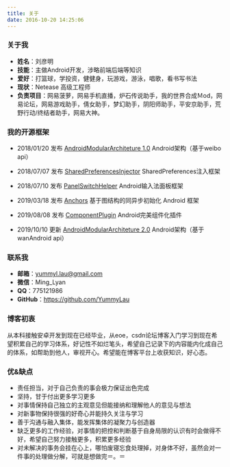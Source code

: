 ```yaml
---
title: 关于
date: 2016-10-20 14:25:06
---
```


### 关于我
* **姓名**：刘彦明  
* **技能**：主做Android开发，涉略前端后端等知识
* **爱好**：打篮球，学投资，健健身，玩游戏，游泳，唱歌，看书写书法  
* **现状**：Netease 高级工程师  
* **负责项目**：网易菠萝，网易手机直播，炉石传说助手，我的世界合成Ｍod，网易论坛，网易游戏助手，倩女助手，梦幻助手，阴阳师助手，平安京助手，荒野行动/终结者助手，网易大神。

### 我的开源框架
* 2018/01/20 发布 [AndroidModularArchiteture 1.0](https://github.com/YummyLau/AndroidModularArchiteture) Android架构（基于weibo api）

* 2018/07/07 发布 [SharedPreferencesInjector](https://github.com/YummyLau/SharedPreferencesInjector) SharedPreferences注入框架

* 2018/07/10 发布 [PanelSwitchHelper](https://github.com/YummyLau/PanelSwitchHelper) Android输入法面板框架

* 2019/03/18 发布 [Anchors](https://github.com/YummyLau/Anchors) 基于图结构的同异步初始化 Android 框架

* 2019/08/08 发布 [ComponentPlugin](https://github.com/YummyLau/ComponentPlugin/commits/master?after=c6b549ca6d2210398c87e9ead8ac526c4ba14a57+34) Android完美组件化插件

* 2019/10/10 更新 [AndroidModularArchiteture 2.0](https://github.com/YummyLau/AndroidModularArchiteture) Android架构（基于 wanAndroid api）

 
### 联系我
* **邮箱**：yummyl.lau@gmail.com  
* **微信**：Ming_Lyan  
* **QQ**：775121986  
* **GitHub**：https://github.com/YummyLau 

### 博客初衷
从本科接触安卓开发到现在已经毕业，从eoe，csdn论坛博客入门学习到现在希望积累自己的学习体系，好记性不如烂笔头，希望自己记录下的内容能内化成自己的体系，如帮助到他人，审视开心。希望能在博客平台上收获知识，好心态。

### 优&缺点
* 责任担当，对于自己负责的事会极力保证出色完成
* 坚持，甘于付出更多学习更多
* 对事情保持自己独立的主观意见但能接纳和理解他人的意见与想法
* 对新事物保持很强的好奇心并能持久关注与学习
* 善于沟通与融入集体，能发挥集体的凝聚力与创造器
* 缺乏更多的工作经验，对事情的把控和判断基于自身局限的认识有时会做得不好，希望自己努力接触更多，积累更多经验
* 对未解决的事务会挂在心上，哪怕废寝忘食处理掉，对身体不好，虽然会对一件事的处理做分解，可就是想做完＝。＝
